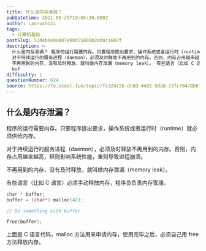 ```yaml
---
title: 什么是内存泄漏？
pubDatetime: 2021-09-25T19:05:36.000Z
author: caorushizi
tags:
  - 计算机基础
postSlug: 53d4b0e0a487e98d25889b2eb0c1682f
description: >-
  什么是内存泄漏？ 程序的运行需要内存。只要程序提出要求，操作系统或者运行时（runtime）就必须供给内存。
  对于持续运行的服务进程（daemon），必须及时释放不再用到的内存。否则，内存占用越来越高，轻则影响系统性能，重则导致进程崩溃。
  不再用到的内存，没有及时释放，就叫做内存泄漏（memory leak）。 有些语言（比如 C 语言）必须手动释放内存，程序员负责内存管理。 char *
  buf
difficulty: 1
questionNumber: 624
source: https://fe.ecool.fun/topic/fc324726-dc8d-4495-9da8-72fc70470b07
---
```


## 什么是内存泄漏？

程序的运行需要内存。只要程序提出要求，操作系统或者运行时（runtime）就必须供给内存。

对于持续运行的服务进程（daemon），必须及时释放不再用到的内存。否则，内存占用越来越高，轻则影响系统性能，重则导致进程崩溃。

不再用到的内存，没有及时释放，就叫做内存泄漏（memory leak）。

有些语言（比如 C 语言）必须手动释放内存，程序员负责内存管理。

```c
char * buffer;
buffer = (char*) malloc(42);

// Do something with buffer

free(buffer);
```

上面是 C 语言代码，malloc 方法用来申请内存，使用完毕之后，必须自己用 free 方法释放内存。
